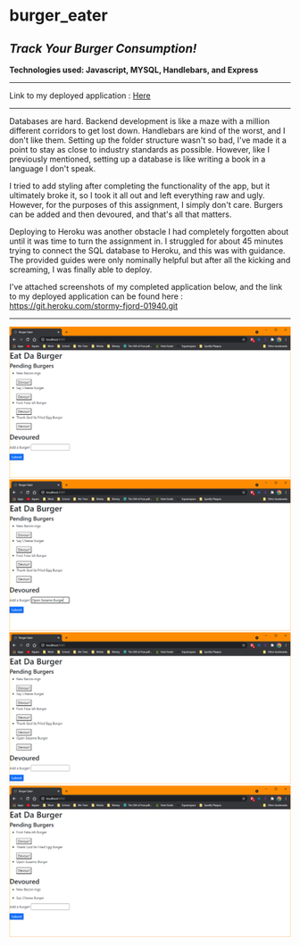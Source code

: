 # burger_eater
## *Track Your Burger Consumption!*
**Technologies used: Javascript, MYSQL, Handlebars, and Express**

------------


Link to my deployed application : <a href="https://git.heroku.com/stormy-fjord-01940.git">Here</a>


------------

Databases are hard. Backend development is like a maze with a million different corridors to get lost down. Handlebars are kind of the worst, and I don't like them. Setting up the folder structure wasn't so bad, I've made it a point to stay as close to industry standards as possible. However, like I previously mentioned, setting up a database is like writing a book in a language I don't speak.

I tried to add styling after completing the functionality of the app, but it ultimately broke it, so I took it all out and left everything raw and ugly. However, for the purposes of this assignment, I simply don't care. Burgers can be added and then devoured, and that's all that matters. 

Deploying to Heroku was another obstacle I had completely forgotten about until it was time to turn the assignment in. I struggled for about 45 minutes trying to connect the SQL database to Heroku, and this was with guidance. The provided guides were only nominally helpful but after all the kicking and screaming, I was finally able to deploy. 

I've attached screenshots of my completed application below, and the link to my deployed application can be found here : https://git.heroku.com/stormy-fjord-01940.git

------------

<img src="/public/assets/images/burger-1.png" alt="initial burger list"/>
<img src="/public/assets/images/burger-2.png" alt="adding a new burger"/>
<img src="/public/assets/images/burger-3.png" alt="burger has been added to list"/>
<img src="/public/assets/images/burger-4.png" alt="devoured burgers"/>